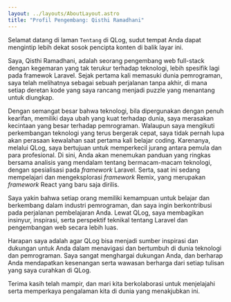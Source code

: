 ```yaml
---
layout: ../layouts/AboutLayout.astro
title: "Profil Pengembang: Qisthi Ramadhani"
---
```


Selamat datang di laman `Tentang` di QLog, sudut tempat Anda dapat mengintip lebih dekat sosok pencipta konten di balik layar ini.

Saya, Qisthi Ramadhani, adalah seorang pengembang web full-stack dengan kegemaran yang tak terukur terhadap teknologi, lebih spesifik lagi pada framewok Laravel. Sejak pertama kali memasuki dunia pemrograman, saya telah melihatnya sebagai sebuah perjalanan tanpa akhir, di mana setiap deretan kode yang saya rancang menjadi puzzle yang menantang untuk diungkap.

Dengan semangat besar bahwa teknologi, bila dipergunakan dengan penuh kearifan, memiliki daya ubah yang kuat terhadap dunia, saya merasakan kecintaan yang besar terhadap pemrograman. Walaupun saya mengikuti perkembangan teknologi yang terus bergerak cepat, saya tidak pernah lupa akan perasaan kewalahan saat pertama kali belajar coding. Karenanya, melalui QLog, saya bertujuan untuk memperkecil jurang antara pemula dan para profesional. Di sini, Anda akan menemukan panduan yang ringkas bersama analisis yang mendalam tentang bermacam-macam teknologi, dengan spesialisasi pada _framework_ Laravel. Serta, saat ini sedang mempelajari dan mengeksplorasi _framework_ Remix, yang merupakan _framework_ React yang baru saja dirilis.

Saya yakin bahwa setiap orang memiliki kemampuan untuk belajar dan berkembang dalam industri pemrograman, dan saya ingin berkontribusi pada perjalanan pembelajaran Anda. Lewat QLog, saya membagikan insinyur, inspirasi, serta perspektif teknikal tentang Laravel dan pengembangan web secara lebih luas.

Harapan saya adalah agar QLog bisa menjadi sumber inspirasi dan dukungan untuk Anda dalam menavigasi dan bertumbuh di dunia teknologi dan pemrograman. Saya sangat menghargai dukungan Anda, dan berharap Anda mendapatkan kesenangan serta wawasan berharga dari setiap tulisan yang saya curahkan di QLog.

Terima kasih telah mampir, dan mari kita berkolaborasi untuk menjelajahi serta memperkaya pengalaman kita di dunia yang menakjubkan ini.
